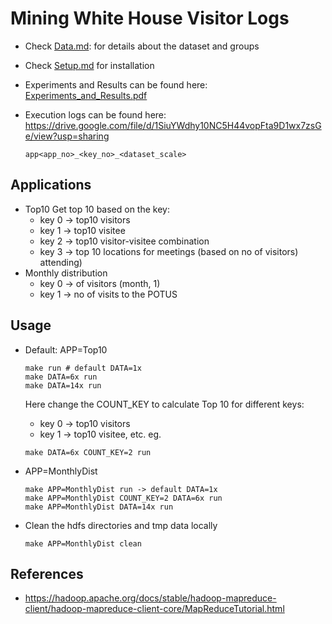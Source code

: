 # Mining White House Visitor Logs

- Check [Data.md](DATA.md): for details about the dataset and groups
- Check [Setup.md](SETUP.md) for installation
- Experiments and Results can be found here: [Experiments_and_Results.pdf](Experiments_and_Results.pdf)
- Execution logs can be found here: https://drive.google.com/file/d/1SiuYWdhy10NC5H44vopFta9D1wx7zsGe/view?usp=sharing

    `app<app_no>_<key_no>_<dataset_scale>`

## Applications
- Top10
    Get top 10 based on the key:
    - key 0 -> top10 visitors
    - key 1 -> top10 visitee
    - key 2 -> top10 visitor-visitee combination
    - key 3 -> top 10 locations for meetings (based on no of visitors) attending)
- Monthly distribution 
    - key 0 -> of visitors (month, 1)
    - key 1 -> no of visits to the POTUS

## Usage
- Default: APP=Top10
    ```
    make run # default DATA=1x
    make DATA=6x run
    make DATA=14x run
    ```
    Here change the COUNT_KEY to calculate Top 10 for different keys:
    - key 0 -> top10 visitors
    - key 1 -> top10 visitee, etc.
    eg.
    ```
    make DATA=6x COUNT_KEY=2 run
    ``` 
- APP=MonthlyDist
    ```
    make APP=MonthlyDist run -> default DATA=1x
    make APP=MonthlyDist COUNT_KEY=2 DATA=6x run
    make APP=MonthlyDist DATA=14x run
    ```

- Clean the hdfs directories and tmp data locally
    ```
    make APP=MonthlyDist clean
    ```


## References
- https://hadoop.apache.org/docs/stable/hadoop-mapreduce-client/hadoop-mapreduce-client-core/MapReduceTutorial.html